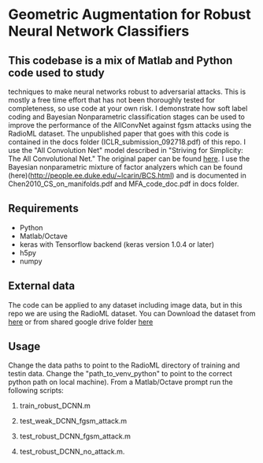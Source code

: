 # Geometric Augmentation for Robust Neural Network Classifiers

## This codebase is a mix of Matlab and Python code used to study
techniques to make neural networks robust to adversarial attacks.  This
is mostly a free time effort that has not been thoroughly tested for
completeness, so use code at your own risk.  I
demonstrate how soft label coding and Bayesian Nonparametric
classification stages can be used to improve the performance of the
AllConvNet against fgsm attacks using the RadioML dataset.  The
unpublished paper that goes with this code is contained in the docs
folder (ICLR_submission_092718.pdf) of this repo.  I use the "All
Convolution Net" model described in "Striving for Simplicity: The All
Convolutional Net." The original paper can be found
[here](https://arxiv.org/abs/1412.6806#).  I use the Bayesian
nonparametric mixture of factor analyzers which can be found
(here)(http://people.ee.duke.edu/~lcarin/BCS.html) and is documented
in Chen2010_CS_on_manifolds.pdf and MFA_code_doc.pdf in docs
folder.



## Requirements

- Python
- Matlab/Octave
- keras with Tensorflow backend (keras version 1.0.4 or later)
- h5py 
- numpy

## External data

The code can be applied to any dataset including image data, but in
this repo we are using the RadioML dataset.  You can Download the
dataset from [here](https://www.deepsig.io/datasets) or from shared
google drive folder
[here](https://drive.google.com/drive/folders/1Cm_FUWedA0ewDSA3AZ2kdYu-KokA_-ua?usp=sharing)

## Usage

Change the data paths to point to the RadioML directory of training
and testin data.  Change the "path_to_venv_python" to point to the correct python
path on local machine).  From a Matlab/Octave prompt run the following scripts:

1) train_robust_DCNN.m

2) test_weak_DCNN_fgsm_attack.m

3) test_robust_DCNN_fgsm_attack.m

4) test_robust_DCNN_no_attack.m. 
